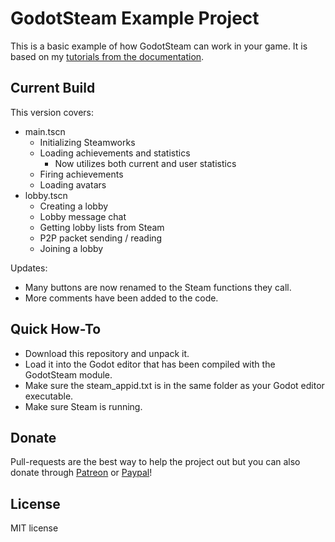 # GodotSteam Example Project
This is a basic example of how GodotSteam can work in your game. It is based on my [tutorials from the documentation](https://gramps.github.io/GodotSteam/).

Current Build
----------
This version covers:
- main.tscn
	- Initializing Steamworks
	- Loading achievements and statistics
		- Now utilizes both current and user statistics
	- Firing achievements
	- Loading avatars
- lobby.tscn
	- Creating a lobby
	- Lobby message chat
	- Getting lobby lists from Steam
	- P2P packet sending / reading
	- Joining a lobby

Updates:
- Many buttons are now renamed to the Steam functions they call.
- More comments have been added to the code.

Quick How-To
----------
- Download this repository and unpack it.
- Load it into the Godot editor that has been compiled with the GodotSteam module.
- Make sure the steam_appid.txt is in the same folder as your Godot editor executable.
- Make sure Steam is running.

Donate
-------------
Pull-requests are the best way to help the project out but you can also donate through [Patreon](https://patreon.com/coaguco) or [Paypal](https://www.paypal.me/sithlordkyle)!

License
-------------
MIT license
